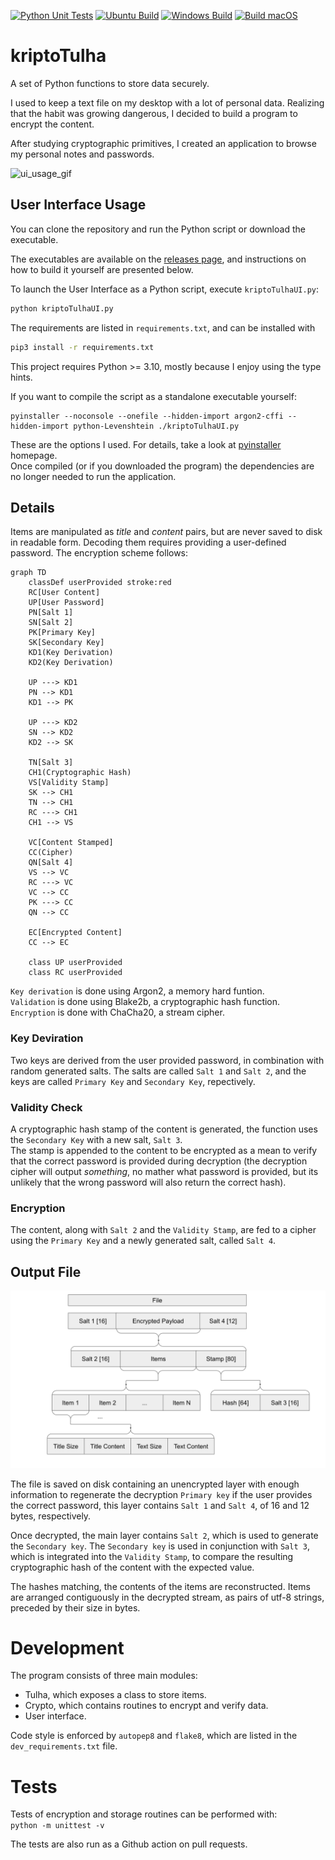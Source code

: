 [![Python Unit Tests](https://github.com/mateuskahler/kriptoTulha/actions/workflows/action-automated-tests.yml/badge.svg)](https://github.com/mateuskahler/kriptoTulha/actions/workflows/action-automated-tests.yml) [![Ubuntu Build](https://github.com/mateuskahler/kriptoTulha/actions/workflows/action-build-ubuntu.yml/badge.svg)](https://github.com/mateuskahler/kriptoTulha/actions/workflows/action-build-ubuntu.yml) [![Windows Build](https://github.com/mateuskahler/kriptoTulha/actions/workflows/action-build-windows.yml/badge.svg)](https://github.com/mateuskahler/kriptoTulha/actions/workflows/action-build-windows.yml) [![Build macOS](https://github.com/mateuskahler/kriptoTulha/actions/workflows/action-build-macos.yml/badge.svg)](https://github.com/mateuskahler/kriptoTulha/actions/workflows/action-build-macos.yml)  

# kriptoTulha
A set of Python functions to store data securely.

I used to keep a text file on my desktop with a lot of personal data. Realizing that the habit was growing dangerous, I decided to build a program to encrypt the content.

After studying cryptographic primitives, I created an application to browse my personal notes and passwords.

![ui_usage_gif](https://user-images.githubusercontent.com/18375194/190828892-97052cba-1afd-4187-9a55-55b8f267c64b.gif)

## User Interface Usage
You can clone the repository and run the Python script or download the executable.

The executables are available on the [releases page](https://github.com/mateuskahler/kriptoTulha/releases), and instructions on how to build it yourself are presented below. 

To launch the User Interface as a Python script, execute `kriptoTulhaUI.py`:
```sh
python kriptoTulhaUI.py
```

The requirements are listed in `requirements.txt`, and can be installed with
```sh
pip3 install -r requirements.txt
```

This project requires Python >= 3.10, mostly because I enjoy using the type hints.

If you want to compile the script as a standalone executable yourself:
```
pyinstaller --noconsole --onefile --hidden-import argon2-cffi --hidden-import python-Levenshtein ./kriptoTulhaUI.py
```

These are the options I used. For details, take a look at [pyinstaller](https://pyinstaller.org/) homepage.  
Once compiled (or if you downloaded the program) the dependencies are no longer needed to run the application. 

## Details

Items are manipulated as *title* and *content* pairs, but are never saved to disk in readable form. Decoding them requires providing a user-defined password. The encryption scheme follows:


```mermaid
graph TD
    classDef userProvided stroke:red
    RC[User Content]
    UP[User Password]
    PN[Salt 1]
    SN[Salt 2]
    PK[Primary Key]
    SK[Secondary Key]
    KD1(Key Derivation)
    KD2(Key Derivation)

    UP ---> KD1
    PN --> KD1
    KD1 --> PK

    UP ---> KD2
    SN --> KD2
    KD2 --> SK

    TN[Salt 3]
    CH1(Cryptographic Hash)
    VS[Validity Stamp]
    SK --> CH1
    TN --> CH1
    RC ---> CH1
    CH1 --> VS

    VC[Content Stamped]
    CC(Cipher)
    QN[Salt 4]
    VS --> VC
    RC ---> VC
    VC --> CC
    PK ---> CC
    QN --> CC

    EC[Encrypted Content]
    CC --> EC

    class UP userProvided
    class RC userProvided
```

`Key derivation` is done using Argon2, a memory hard funtion.  
`Validation` is done using Blake2b, a cryptographic hash function.  
`Encryption` is done with ChaCha20, a stream cipher.  

### Key Deviration
Two keys are derived from the user provided password, in combination with random generated salts. The salts are called `Salt 1` and `Salt 2`, and the keys are called `Primary Key` and `Secondary Key`, repectively.  
### Validity Check
A cryptographic hash stamp of the content is generated, the function uses the `Secondary Key` with a new salt, `Salt 3`.   
The stamp is appended to the content to be encrypted as a mean to verify that the correct password is provided during decryption (the decryption cipher will output _something_, no mather what password is provided, but its unlikely that the wrong password will also return the correct hash).
### Encryption
The content, along with `Salt 2` and the `Validity Stamp`, are fed to a cipher using the `Primary Key` and a newly generated salt, called `Salt 4`.

## Output File

<!-- ![file_structure](https://user-images.githubusercontent.com/18375194/190555150-82ae4c0f-f44e-4303-892b-5f581d963ee2.svg) -->
![file_structure](/readme_files/file_structure.svg)

The file is saved on disk containing an unencrypted layer with enough information to regenerate the decryption `Primary key` if the user provides the correct password, this layer contains `Salt 1` and `Salt 4`, of 16 and 12 bytes, respectively.  

Once decrypted, the main layer contains `Salt 2`, which is used to generate the `Secondary key`. The `Secondary key` is used in conjunction with `Salt 3`, which is integrated into the `Validity Stamp`, to compare the resulting cryptographic hash of the content with the expected value.

The hashes matching, the contents of the items are reconstructed. Items are arranged contiguously in the decrypted stream, as pairs of utf-8 strings, preceded by their size in bytes.

# Development 
The program consists of three main modules:
- Tulha, which exposes a class to store items.
- Crypto, which contains routines to encrypt and verify data.
- User interface.

Code style is enforced by `autopep8` and `flake8`, which are listed in the `dev_requirements.txt` file.


# Tests
Tests of encryption and storage routines can be performed with:  
`python -m unittest -v`

The tests are also run as a Github action on pull requests.
